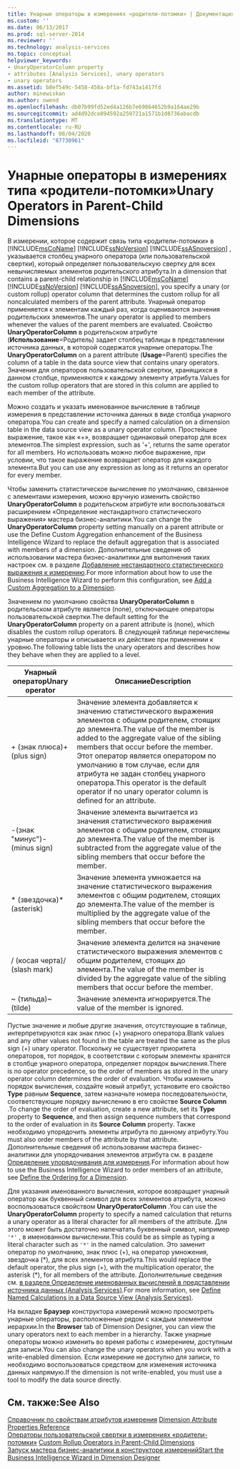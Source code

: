 ```yaml
---
title: Унарные операторы в измерениях «родители-потомки» | Документация Майкрософт
ms.custom: ''
ms.date: 06/13/2017
ms.prod: sql-server-2014
ms.reviewer: ''
ms.technology: analysis-services
ms.topic: conceptual
helpviewer_keywords:
- UnaryOperatorColumn property
- attributes [Analysis Services], unary operators
- unary operators
ms.assetid: b8ef549c-5458-458a-bf1a-fd743a1417fd
author: minewiskan
ms.author: owend
ms.openlocfilehash: db07b99fd52ed4a126b7e69864652b9a164ae29b
ms.sourcegitcommit: ad4d92dce894592a259721a1571b1d8736abacdb
ms.translationtype: MT
ms.contentlocale: ru-RU
ms.lasthandoff: 08/04/2020
ms.locfileid: "87730961"
---
```

# <a name="unary-operators-in-parent-child-dimensions"></a><span data-ttu-id="57277-102">Унарные операторы в измерениях типа «родители-потомки»</span><span class="sxs-lookup"><span data-stu-id="57277-102">Unary Operators in Parent-Child Dimensions</span></span>
  <span data-ttu-id="57277-103">В измерении, которое содержит связь типа «родители-потомки» в [!INCLUDE[msCoName](../../includes/msconame-md.md)] [!INCLUDE[ssNoVersion](../../includes/ssnoversion-md.md)] [!INCLUDE[ssASnoversion](../../includes/ssasnoversion-md.md)] , указывается столбец унарного оператора (или пользовательской свертки), который определяет пользовательскую свертку для всех невычисляемых элементов родительского атрибута.</span><span class="sxs-lookup"><span data-stu-id="57277-103">In a dimension that contains a parent-child relationship in [!INCLUDE[msCoName](../../includes/msconame-md.md)] [!INCLUDE[ssNoVersion](../../includes/ssnoversion-md.md)] [!INCLUDE[ssASnoversion](../../includes/ssasnoversion-md.md)], you specify a unary (or custom rollup) operator column that determines the custom rollup for all noncalculated members of the parent attribute.</span></span> <span data-ttu-id="57277-104">Унарный оператор применяется к элементам каждый раз, когда оцениваются значения родительских элементов.</span><span class="sxs-lookup"><span data-stu-id="57277-104">The unary operator is applied to members whenever the values of the parent members are evaluated.</span></span> <span data-ttu-id="57277-105">Свойство **UnaryOperatorColumn** в родительском атрибуте (**Использование**=Родитель) задает столбец таблицы в представлении источника данных, в которой содержатся унарные операторы.</span><span class="sxs-lookup"><span data-stu-id="57277-105">The **UnaryOperatorColumn** on a parent attribute (**Usage**=Parent) specifies the column of a table in the data source view that contains unary operators.</span></span> <span data-ttu-id="57277-106">Значения для операторов пользовательской свертки, хранящихся в данном столбце, применяются к каждому элементу атрибута.</span><span class="sxs-lookup"><span data-stu-id="57277-106">Values for the custom rollup operators that are stored in this column are applied to each member of the attribute.</span></span>  
  
 <span data-ttu-id="57277-107">Можно создать и указать именованное вычисление в таблице измерения в представлении источника данных в виде столбца унарного оператора.</span><span class="sxs-lookup"><span data-stu-id="57277-107">You can create and specify a named calculation on a dimension table in the data source view as a unary operator column.</span></span> <span data-ttu-id="57277-108">Простейшее выражение, такое как «+», возвращает одинаковый оператор для всех элементов.</span><span class="sxs-lookup"><span data-stu-id="57277-108">The simplest expression, such as '+', returns the same operator for all members.</span></span> <span data-ttu-id="57277-109">Но использовать можно любое выражение, при условии, что такое выражение возвращает оператор для каждого элемента.</span><span class="sxs-lookup"><span data-stu-id="57277-109">But you can use any expression as long as it returns an operator for every member.</span></span>  
  
 <span data-ttu-id="57277-110">Чтобы заменить статистическое вычисление по умолчанию, связанное с элементами измерения, можно вручную изменить свойство **UnaryOperatorColumn** в родительском атрибуте или воспользоваться расширением «Определение нестандартного статистического выражения» мастера бизнес-аналитики.</span><span class="sxs-lookup"><span data-stu-id="57277-110">You can change the **UnaryOperatorColumn** property setting manually on a parent attribute or use the Define Custom Aggregation enhancement of the Business Intelligence Wizard to replace the default aggregation that is associated with members of a dimension.</span></span> <span data-ttu-id="57277-111">Дополнительные сведения об использовании мастера бизнес-аналитики для выполнения таких настроек см. в разделе [Добавление нестандартного статистического выражения к измерению](bi-wizard-add-a-custom-aggregation-to-a-dimension.md).</span><span class="sxs-lookup"><span data-stu-id="57277-111">For more information about how to use the Business Intelligence Wizard to perform this configuration, see [Add a Custom Aggregation to a Dimension](bi-wizard-add-a-custom-aggregation-to-a-dimension.md).</span></span>  
  
 <span data-ttu-id="57277-112">Значением по умолчанию свойства **UnaryOperatorColumn** в родительском атрибуте является (none), отключающее операторы пользовательской свертки.</span><span class="sxs-lookup"><span data-stu-id="57277-112">The default setting for the **UnaryOperatorColumn** property on a parent attribute is (none), which disables the custom rollup operators.</span></span> <span data-ttu-id="57277-113">В следующей таблице перечислены унарные операторы и описывается их действие при применении к уровню.</span><span class="sxs-lookup"><span data-stu-id="57277-113">The following table lists the unary operators and describes how they behave when they are applied to a level.</span></span>  
  
|<span data-ttu-id="57277-114">Унарный оператор</span><span class="sxs-lookup"><span data-stu-id="57277-114">Unary operator</span></span>|<span data-ttu-id="57277-115">Описание</span><span class="sxs-lookup"><span data-stu-id="57277-115">Description</span></span>|  
|--------------------|-----------------|  
|<span data-ttu-id="57277-116">+ (знак плюса)</span><span class="sxs-lookup"><span data-stu-id="57277-116">+ (plus sign)</span></span>|<span data-ttu-id="57277-117">Значение элемента добавляется к значению статистического выражения элементов с общим родителем, стоящих до элемента.</span><span class="sxs-lookup"><span data-stu-id="57277-117">The value of the member is added to the aggregate value of the sibling members that occur before the member.</span></span> <span data-ttu-id="57277-118">Этот оператор является оператором по умолчанию в том случае, если для атрибута не задан столбец унарного оператора.</span><span class="sxs-lookup"><span data-stu-id="57277-118">This operator is the default operator if no unary operator column is defined for an attribute.</span></span>|  
|<span data-ttu-id="57277-119">-(знак "минус")</span><span class="sxs-lookup"><span data-stu-id="57277-119">- (minus sign)</span></span>|<span data-ttu-id="57277-120">Значение элемента вычитается из значения статистического выражения элементов с общим родителем, стоящих до элемента.</span><span class="sxs-lookup"><span data-stu-id="57277-120">The value of the member is subtracted from the aggregate value of the sibling members that occur before the member.</span></span>|  
|<span data-ttu-id="57277-121">\* (звездочка)</span><span class="sxs-lookup"><span data-stu-id="57277-121">\* (asterisk)</span></span>|<span data-ttu-id="57277-122">Значение элемента умножается на значение статистического выражения элементов с общим родителем, стоящих до элемента.</span><span class="sxs-lookup"><span data-stu-id="57277-122">The value of the member is multiplied by the aggregate value of the sibling members that occur before the member.</span></span>|  
|<span data-ttu-id="57277-123">/ (косая черта)</span><span class="sxs-lookup"><span data-stu-id="57277-123">/ (slash mark)</span></span>|<span data-ttu-id="57277-124">Значение элемента делится на значение статистического выражения элементов с общим родителем, стоящих до элемента.</span><span class="sxs-lookup"><span data-stu-id="57277-124">The value of the member is divided by the aggregate value of the sibling members that occur before the member.</span></span>|  
|<span data-ttu-id="57277-125">~ (тильда)</span><span class="sxs-lookup"><span data-stu-id="57277-125">~ (tilde)</span></span>|<span data-ttu-id="57277-126">Значение элемента игнорируется.</span><span class="sxs-lookup"><span data-stu-id="57277-126">The value of the member is ignored.</span></span>|  
  
 <span data-ttu-id="57277-127">Пустые значение и любые другие значения, отсутствующие в таблице, интерпретируются как знак плюс (+) унарного оператора.</span><span class="sxs-lookup"><span data-stu-id="57277-127">Blank values and any other values not found in the table are treated the same as the plus sign (+) unary operator.</span></span> <span data-ttu-id="57277-128">Поскольку не существует приоритета операторов, тот порядок, в соответствии с которым элементы хранятся в столбце унарного оператора, определяет порядок вычисления.</span><span class="sxs-lookup"><span data-stu-id="57277-128">There is no operator precedence, so the order of members as stored in the unary operator column determines the order of evaluation.</span></span> <span data-ttu-id="57277-129">Чтобы изменить порядок вычисления, создайте новый атрибут, установите его свойство **Type** равным **Sequence**, затем назначьте номера последовательности, соответствующие порядку вычислению в его свойстве **Source Column** .</span><span class="sxs-lookup"><span data-stu-id="57277-129">To change the order of evaluation, create a new attribute, set its **Type** property to **Sequence**, and then assign sequence numbers that correspond to the order of evaluation in its **Source Column** property.</span></span> <span data-ttu-id="57277-130">Также необходимо упорядочить элементы атрибута по данному атрибуту.</span><span class="sxs-lookup"><span data-stu-id="57277-130">You must also order members of the attribute by that attribute.</span></span> <span data-ttu-id="57277-131">Дополнительные сведения об использовании мастера бизнес-аналитики для упорядочивания элементов атрибута см. в разделе [Определение упорядочивания для измерения](bi-wizard-define-the-ordering-for-a-dimension.md).</span><span class="sxs-lookup"><span data-stu-id="57277-131">For information about how to use the Business Intelligence Wizard to order members of an attribute, see [Define the Ordering for a Dimension](bi-wizard-define-the-ordering-for-a-dimension.md).</span></span>  
  
 <span data-ttu-id="57277-132">Для указания именованного вычисления, которое возвращает унарный оператор как буквенный символ для всех элементов атрибута, можно воспользоваться свойством **UnaryOperatorColumn** .</span><span class="sxs-lookup"><span data-stu-id="57277-132">You can use the **UnaryOperatorColumn** property to specify a named calculation that returns a unary operator as a literal character for all members of the attribute.</span></span> <span data-ttu-id="57277-133">Для этого может быть достаточно напечатать буквенный символ, например `'*'` , в именованном вычислении.</span><span class="sxs-lookup"><span data-stu-id="57277-133">This could be as simple as typing a literal character such as `'*'` in the named calculation.</span></span> <span data-ttu-id="57277-134">Это заменит оператор по умолчанию, знак плюс (+), на оператор умножения, звездочка (\*), для всех элементов атрибута.</span><span class="sxs-lookup"><span data-stu-id="57277-134">This would replace the default operator, the plus sign (+), with the multiplication operator, the asterisk (\*), for all members of the attribute.</span></span> <span data-ttu-id="57277-135">Дополнительные сведения см. [в разделе Определение именованных вычислений в представлении источника данных &#40;Analysis Services&#41;](define-named-calculations-in-a-data-source-view-analysis-services.md).</span><span class="sxs-lookup"><span data-stu-id="57277-135">For more information, see [Define Named Calculations in a Data Source View &#40;Analysis Services&#41;](define-named-calculations-in-a-data-source-view-analysis-services.md).</span></span>  
  
 <span data-ttu-id="57277-136">На вкладке **Браузер** конструктора измерений можно просмотреть унарные операторы, расположенные рядом с каждым элементом иерархии.</span><span class="sxs-lookup"><span data-stu-id="57277-136">In the **Browser** tab of Dimension Designer, you can view the unary operators next to each member in a hierarchy.</span></span> <span data-ttu-id="57277-137">Также унарные операторы можно изменить во время работы с измерением, доступным для записи.</span><span class="sxs-lookup"><span data-stu-id="57277-137">You can also change the unary operators when you work with a write-enabled dimension.</span></span> <span data-ttu-id="57277-138">Если измерение не доступно для записи, то необходимо воспользоваться средством для изменения источника данных напрямую.</span><span class="sxs-lookup"><span data-stu-id="57277-138">If the dimension is not write-enabled, you must use a tool to modify the data source directly.</span></span>  
  
## <a name="see-also"></a><span data-ttu-id="57277-139">См. также:</span><span class="sxs-lookup"><span data-stu-id="57277-139">See Also</span></span>  
 <span data-ttu-id="57277-140">[Справочник по свойствам атрибутов измерения](dimension-attribute-properties-reference.md) </span><span class="sxs-lookup"><span data-stu-id="57277-140">[Dimension Attribute Properties Reference](dimension-attribute-properties-reference.md) </span></span>  
 <span data-ttu-id="57277-141">[Операторы пользовательской свертки в измерениях «родители-потомки»](parent-child-dimension-attributes-custom-rollup-operators.md) </span><span class="sxs-lookup"><span data-stu-id="57277-141">[Custom Rollup Operators in Parent-Child Dimensions](parent-child-dimension-attributes-custom-rollup-operators.md) </span></span>  
 [<span data-ttu-id="57277-142">Запуск мастера бизнес-аналитики в конструкторе измерений</span><span class="sxs-lookup"><span data-stu-id="57277-142">Start the Business Intelligence Wizard in Dimension Designer</span></span>](database-dimensions-bi-wizard-in-dimension-designer.md)  
  
  

